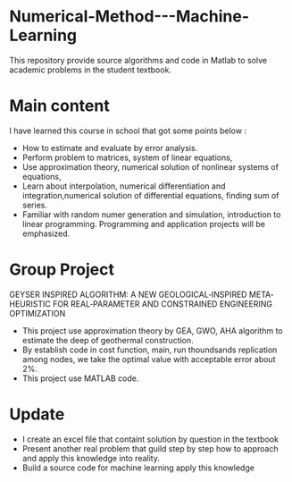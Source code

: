 # Numerical-Method---Machine-Learning
This repository provide source algorithms and code in Matlab to solve academic problems in the student textbook.
# Main content
I have learned this course in school that got some points below : 
* How to estimate and evaluate by error analysis.
* Perform problem to matrices, system of linear equations,
* Use approximation theory, numerical solution of nonlinear systems of equations,
* Learn about interpolation, numerical differentiation and  integration,numerical solution of differential equations, finding sum of series. 
* Familiar with random numer generation and simulation, introduction to linear programming. Programming and application projects will be emphasized.

# Group Project
GEYSER INSPIRED ALGORITHM: A NEW GEOLOGICAL‐INSPIRED META‐HEURISTIC FOR REAL‐PARAMETER AND CONSTRAINED ENGINEERING OPTIMIZATION
* This project use approximation theory by GEA, GWO, AHA algorithm to estimate the deep of geothermal construction. 
* By establish code in cost function, main, run thoundsands replication among nodes, we take the optimal value with acceptable error about 2%. 
* This project use MATLAB code. 

# Update
* I create an excel file that containt solution by question in the textbook
* Present another real problem that guild step by step how to approach and apply this knowledge into reality.
* Build a source code for machine learning apply this knowledge
